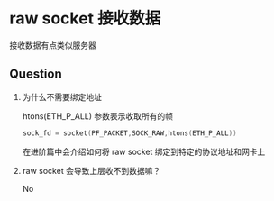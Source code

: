 # raw socket 接收数据

接收数据有点类似服务器



## Question
1. 为什么不需要绑定地址

    htons(ETH_P_ALL) 参数表示收取所有的帧

    ```c
    sock_fd = socket(PF_PACKET,SOCK_RAW,htons(ETH_P_ALL))
    ```

    在进阶篇中会介绍如何将 raw socket 绑定到特定的协议地址和网卡上

2. raw socket 会导致上层收不到数据嘛？

    No
